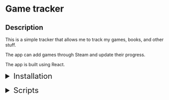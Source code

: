 # Game tracker

## Description

This is a simple tracker that allows me to track my games, books, and other stuff.

The app can add games through Steam and update their progress.

The app is built using React.

<details style="padding-left:16px">
<summary style="font-size:24px;margin: 0 0 16px -16px">Installation</summary>

- Run `npx netlify dev` to start the app

- Open `http://localhost:8888` in your browser

</details>

<details>
<summary style="font-size:24px;margin-bottom:16px;margin-">Scripts</summary>

- Run `bun ./scripts/main.ts` to access a menu to run the scripts

### Kindle

To import words from Kindle, you need to download the words from the Kindle Mate app.

1. Right click over `vocabuary words -> Progress -> Learning`, then click on `Export to file`
2. Save the file as `kindle.txt` in **UTF-8** format
3. Run `bun ./scripts/main.ts` and follow the menu to select the proper option.

3. Run `memos - import`.

### GPT batch

1. Run `bun ./scripts/main.ts` and follow the menu to select the proper option to:

If something goes wrong, you can check the batches in the OpenAI platform: https://platform.openai.com/batches

    - Generate requests

    The generated files will be saved as `[REQ_TYPE]_req_[BATCH_INDEX].jsonl`

2. Now you can go to [OpenAI](https://platform.openai.com/batches) and upload the files to generate the batches.

    Download the results with format `[REQ_TYPE]_batch_[BATCH_INDEX].jsonl`

3. Then you can run again `bun ./scripts/main.ts` and follow the menu to select the proper option to:

    - Parse requests

    - Upload to database

---
---

## Backup

### Pre-requisites

To backup the data, you need to have Postgres 15.1 installed. To do so, you can run the following commands:

```bash
sudo sh -c 'echo "deb http://apt.postgresql.org/pub/repos/apt $(lsb_release -cs)-pgdg main" > /etc/apt/sources.list.d/pgdg.list'

wget --quiet -O - https://www.postgresql.org/media/keys/ACCC4CF8.asc | sudo apt-key add -

sudo apt update

sudo apt install postgresql-15 postgresql-client-15
```

#### Troubleshooting

If you have this error:

```bash
pg_dump: error: server version: 15.1 (Ubuntu 15.1-1.pgdg20.04+1); pg_dump version: 12.19 (Ubuntu 12.19-0ubuntu0.20.04.1)
pg_dump: error: aborting because of server version mismatch
```

You can run the following command:

```bash
export PATH=/usr/lib/postgresql/15/bin:$PATH
```

### Backup

To backup the data, you can run `bun ./scripts/main.ts` follow the menu to select the proper option.

---
---

## Migration

To create a Prisma migration, you can run the following command:

```bash
npx prisma migrate dev --create-only --name [MIGRATION_NAME]
```

The you can edit the migration file in `prisma/migrations/[TIMESTAMP]_[MIGRATION_NAME]/migration.sql` and run the following command:

```bash
npx prisma migrate dev
```

To change the generated Typescript file, run the following command:

```bash
npx prisma generate
```

To deploy the migration to the database, run the following command:

```bash
npx prisma migrate deploy
```

### Troubleshooting

If you have this error:

```bash
- The migration `[name]` was modified after it was applied.

✔ We need to reset the "public" schema at "xxx"
Do you want to continue? All data will be lost.
```

You can run the following command:

```bash
# make a backup
bun ./scripts/main.ts #db:backup

# reset the database
npx prisma migrate reset

# deploy the migration
bun ./scripts/main.ts #db:restore

```

